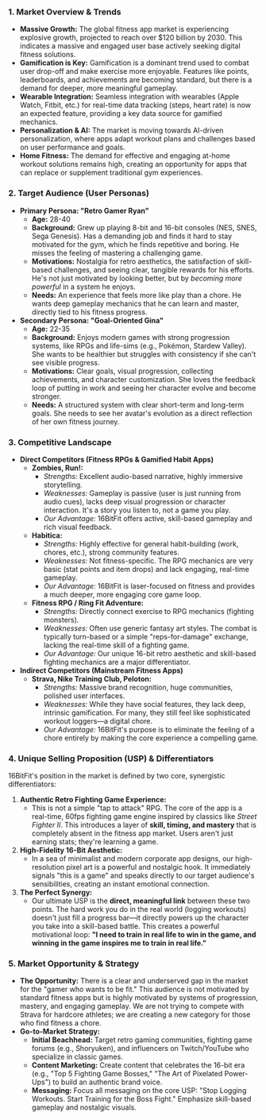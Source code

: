### **1\. Market Overview & Trends**

* **Massive Growth:** The global fitness app market is experiencing explosive growth, projected to reach over $120 billion by 2030\. This indicates a massive and engaged user base actively seeking digital fitness solutions.  
* **Gamification is Key:** Gamification is a dominant trend used to combat user drop-off and make exercise more enjoyable. Features like points, leaderboards, and achievements are becoming standard, but there is a demand for deeper, more meaningful gameplay.  
* **Wearable Integration:** Seamless integration with wearables (Apple Watch, Fitbit, etc.) for real-time data tracking (steps, heart rate) is now an expected feature, providing a key data source for gamified mechanics.  
* **Personalization & AI:** The market is moving towards AI-driven personalization, where apps adapt workout plans and challenges based on user performance and goals.  
* **Home Fitness:** The demand for effective and engaging at-home workout solutions remains high, creating an opportunity for apps that can replace or supplement traditional gym experiences.

### **2\. Target Audience (User Personas)**

* **Primary Persona: "Retro Gamer Ryan"**  
  * **Age:** 28-40  
  * **Background:** Grew up playing 8-bit and 16-bit consoles (NES, SNES, Sega Genesis). Has a demanding job and finds it hard to stay motivated for the gym, which he finds repetitive and boring. He misses the feeling of mastering a challenging game.  
  * **Motivations:** Nostalgia for retro aesthetics, the satisfaction of skill-based challenges, and seeing clear, tangible rewards for his efforts. He's not just motivated by looking better, but by *becoming more powerful* in a system he enjoys.  
  * **Needs:** An experience that feels more like play than a chore. He wants deep gameplay mechanics that he can learn and master, directly tied to his fitness progress.  
* **Secondary Persona: "Goal-Oriented Gina"**  
  * **Age:** 22-35  
  * **Background:** Enjoys modern games with strong progression systems, like RPGs and life-sims (e.g., Pokémon, Stardew Valley). She wants to be healthier but struggles with consistency if she can't see visible progress.  
  * **Motivations:** Clear goals, visual progression, collecting achievements, and character customization. She loves the feedback loop of putting in work and seeing her character evolve and become stronger.  
  * **Needs:** A structured system with clear short-term and long-term goals. She needs to see her avatar's evolution as a direct reflection of her own fitness journey.

### **3\. Competitive Landscape**

* **Direct Competitors (Fitness RPGs & Gamified Habit Apps)**  
  * **Zombies, Run\!:**  
    * *Strengths:* Excellent audio-based narrative, highly immersive storytelling.  
    * *Weaknesses:* Gameplay is passive (user is just running from audio cues), lacks deep visual progression or character interaction. It's a story you listen to, not a game you play.  
    * *Our Advantage:* 16BitFit offers active, skill-based gameplay and rich visual feedback.  
  * **Habitica:**  
    * *Strengths:* Highly effective for general habit-building (work, chores, etc.), strong community features.  
    * *Weaknesses:* Not fitness-specific. The RPG mechanics are very basic (stat points and item drops) and lack engaging, real-time gameplay.  
    * *Our Advantage:* 16BitFit is laser-focused on fitness and provides a much deeper, more engaging core game loop.  
  * **Fitness RPG / Ring Fit Adventure:**  
    * *Strengths:* Directly connect exercise to RPG mechanics (fighting monsters).  
    * *Weaknesses:* Often use generic fantasy art styles. The combat is typically turn-based or a simple "reps-for-damage" exchange, lacking the real-time skill of a fighting game.  
    * *Our Advantage:* Our unique 16-bit retro aesthetic and skill-based fighting mechanics are a major differentiator.  
* **Indirect Competitors (Mainstream Fitness Apps)**  
  * **Strava, Nike Training Club, Peloton:**  
    * *Strengths:* Massive brand recognition, huge communities, polished user interfaces.  
    * *Weaknesses:* While they have social features, they lack deep, intrinsic gamification. For many, they still feel like sophisticated workout loggers—a digital chore.  
    * *Our Advantage:* 16BitFit's purpose is to eliminate the feeling of a chore entirely by making the core experience a compelling game.

### **4\. Unique Selling Proposition (USP) & Differentiators**

16BitFit's position in the market is defined by two core, synergistic differentiators:

1. **Authentic Retro Fighting Game Experience:**  
   * This is not a simple "tap to attack" RPG. The core of the app is a real-time, 60fps fighting game engine inspired by classics like *Street Fighter II*. This introduces a layer of **skill, timing, and mastery** that is completely absent in the fitness app market. Users aren't just earning stats; they're learning a game.  
2. **High-Fidelity 16-Bit Aesthetic:**  
   * In a sea of minimalist and modern corporate app designs, our high-resolution pixel art is a powerful and nostalgic hook. It immediately signals "this is a game" and speaks directly to our target audience's sensibilities, creating an instant emotional connection.  
3. **The Perfect Synergy:**  
   * Our ultimate USP is the **direct, meaningful link** between these two points. The hard work you do in the real world (logging workouts) doesn't just fill a progress bar—it directly powers up the character you take into a skill-based battle. This creates a powerful motivational loop: **"I need to train in real life to win in the game, and winning in the game inspires me to train in real life."**

### **5\. Market Opportunity & Strategy**

* **The Opportunity:** There is a clear and underserved gap in the market for the "gamer who wants to be fit." This audience is not motivated by standard fitness apps but is highly motivated by systems of progression, mastery, and engaging gameplay. We are not trying to compete with Strava for hardcore athletes; we are creating a new category for those who find fitness a chore.  
* **Go-to-Market Strategy:**  
  * **Initial Beachhead:** Target retro gaming communities, fighting game forums (e.g., Shoryuken), and influencers on Twitch/YouTube who specialize in classic games.  
  * **Content Marketing:** Create content that celebrates the 16-bit era (e.g., "Top 5 Fighting Game Bosses," "The Art of Pixelated Power-Ups") to build an authentic brand voice.  
  * **Messaging:** Focus all messaging on the core USP: "Stop Logging Workouts. Start Training for the Boss Fight." Emphasize skill-based gameplay and nostalgic visuals.